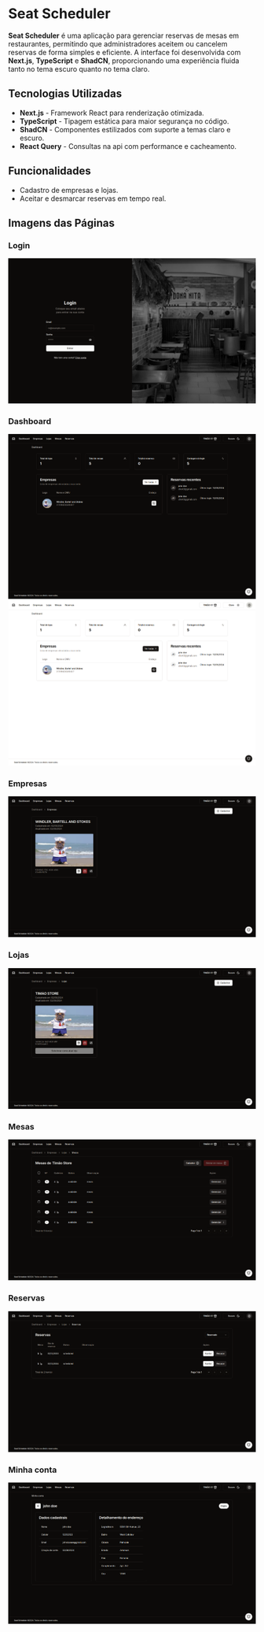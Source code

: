# Seat Scheduler

**Seat Scheduler** é uma aplicação para gerenciar reservas de mesas em restaurantes, permitindo que administradores aceitem ou cancelem reservas de forma simples e eficiente. A interface foi desenvolvida com **Next.js**, **TypeScript** e **ShadCN**, proporcionando uma experiência fluida tanto no tema escuro quanto no tema claro.

## Tecnologias Utilizadas
- **Next.js** - Framework React para renderização otimizada.
- **TypeScript** - Tipagem estática para maior segurança no código.
- **ShadCN** - Componentes estilizados com suporte a temas claro e escuro.
- **React Query** - Consultas na api com performance e cacheamento.

## Funcionalidades
- Cadastro de empresas e lojas.
- Aceitar e desmarcar reservas em tempo real.


## Imagens das Páginas

### Login
![Login](public/readme/login.png)

### Dashboard
![Dashboard](public/readme/dashboard.png)
![DashboardLight](public/readme/dashboard-light.png)

### Empresas
![Companies](public/readme/companies.png)

### Lojas
![Stores](public/readme/stores.png)

### Mesas
![Tables](public/readme/tables.png)

### Reservas
![Bookings](public/readme/bookings.png)

### Minha conta
![MyAccount](public/readme/my-account.png)